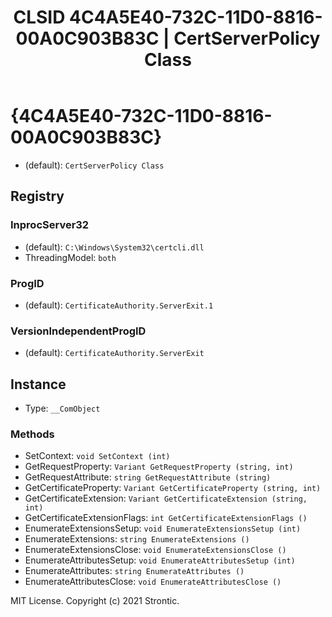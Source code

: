 ﻿---
title: "CLSID 4C4A5E40-732C-11D0-8816-00A0C903B83C | CertServerPolicy Class"
excerpt: What is COM-Object CLSID 4C4A5E40-732C-11D0-8816-00A0C903B83C?
---

# {4C4A5E40-732C-11D0-8816-00A0C903B83C}

* (default): `CertServerPolicy Class`

## Registry


### InprocServer32

* (default): `C:\Windows\System32\certcli.dll`
* ThreadingModel: `both`

### ProgID

* (default): `CertificateAuthority.ServerExit.1`

### VersionIndependentProgID

* (default): `CertificateAuthority.ServerExit`

## Instance

* Type: `__ComObject`

### Methods

* SetContext: `void SetContext (int)`
* GetRequestProperty: `Variant GetRequestProperty (string, int)`
* GetRequestAttribute: `string GetRequestAttribute (string)`
* GetCertificateProperty: `Variant GetCertificateProperty (string, int)`
* GetCertificateExtension: `Variant GetCertificateExtension (string, int)`
* GetCertificateExtensionFlags: `int GetCertificateExtensionFlags ()`
* EnumerateExtensionsSetup: `void EnumerateExtensionsSetup (int)`
* EnumerateExtensions: `string EnumerateExtensions ()`
* EnumerateExtensionsClose: `void EnumerateExtensionsClose ()`
* EnumerateAttributesSetup: `void EnumerateAttributesSetup (int)`
* EnumerateAttributes: `string EnumerateAttributes ()`
* EnumerateAttributesClose: `void EnumerateAttributesClose ()`

MIT License. Copyright (c) 2021 Strontic.



